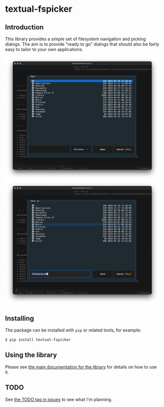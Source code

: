 # textual-fspicker

## Introduction

This library provides a simple set of filesystem navigation and picking
dialogs. The aim is to provide "ready to go" dialogs that should also be
fairly easy to tailor to your own applications.

![Opening a file](https://raw.githubusercontent.com/davep/textual-fspicker/main/.images/file-open.png)
![Saving a file](https://raw.githubusercontent.com/davep/textual-fspicker/main/.images/file-save.png)

## Installing

The package can be installed with `pip` or related tools, for example:

```sh
$ pip install textual-fspicker
```

## Using the library

Please see [the main documentation for the
library](https://textual-fspicker.davep.dev/) for details on how to use it.

## TODO

See [the TODO tag in
issues](https://github.com/davep/textual-fspicker/issues?q=is%3Aissue+is%3Aopen+label%3ATODO)
to see what I'm planning.


[//]: # (README.md ends here)
